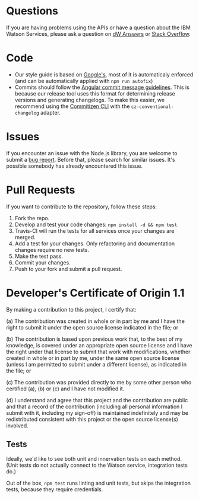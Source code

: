 # Questions

If you are having problems using the APIs or have a question about the IBM
Watson Services, please ask a question on
[dW Answers](https://developer.ibm.com/answers/questions/ask/?topics=watson)
or [Stack Overflow](http://stackoverflow.com/questions/ask?tags=ibm-watson).

# Code

- Our style guide is based on [Google's](https://google.github.io/styleguide/jsguide.html), most of it is automaticaly enforced (and can be automatically applied with `npm run autofix`)
- Commits should follow the [Angular commit message guidelines](https://github.com/angular/angular/blob/master/CONTRIBUTING.md#-commit-message-guidelines). This is because our release tool uses this format for determining release versions and generating changelogs. To make this easier, we recommend using the [Commitizen CLI](https://github.com/commitizen/cz-cli) with the `cz-conventional-changelog` adapter.

# Issues

If you encounter an issue with the Node.js library, you are welcome to submit
a [bug report](https://github.com/watson-developer-cloud/assistant-simple/issues).
Before that, please search for similar issues. It's possible somebody has
already encountered this issue.

# Pull Requests

If you want to contribute to the repository, follow these steps:

1. Fork the repo.
2. Develop and test your code changes: `npm install -d && npm test`.
3. Travis-CI will run the tests for all services once your changes are merged.
4. Add a test for your changes. Only refactoring and documentation changes require no new tests.
5. Make the test pass.
6. Commit your changes.
7. Push to your fork and submit a pull request.

# Developer's Certificate of Origin 1.1

By making a contribution to this project, I certify that:

(a) The contribution was created in whole or in part by me and I
have the right to submit it under the open source license
indicated in the file; or

(b) The contribution is based upon previous work that, to the best
of my knowledge, is covered under an appropriate open source
license and I have the right under that license to submit that
work with modifications, whether created in whole or in part
by me, under the same open source license (unless I am
permitted to submit under a different license), as indicated
in the file; or

(c) The contribution was provided directly to me by some other
person who certified (a), (b) or (c) and I have not modified
it.

(d) I understand and agree that this project and the contribution
are public and that a record of the contribution (including all
personal information I submit with it, including my sign-off) is
maintained indefinitely and may be redistributed consistent with
this project or the open source license(s) involved.

## Tests

Ideally, we'd like to see both unit and innervation tests on each method.
(Unit tests do not actually connect to the Watson service, integration tests do.)

Out of the box, `npm test` runs linting and unit tests, but skips the integration tests,
because they require credentials.
